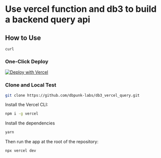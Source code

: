 # Use vercel function and db3 to build a backend query api

## How to Use

```
curl 
```

### One-Click Deploy

[![Deploy with Vercel](https://vercel.com/button)](https://vercel.com/new/git/external?repository-url=https://github.com/dbpunk-labs/db3_vercel_query&project-name=db3_vercel_query&repository-name=db3_vercel_query)

### Clone and Local Test

```bash
git clone https://github.com/dbpunk-labs/db3_vercel_query.git
```

Install the Vercel CLI:

```bash
npm i -g vercel
```

Install the dependencies

```bash
yarn
```

Then run the app at the root of the repository:

```bash
npx vercel dev
```
